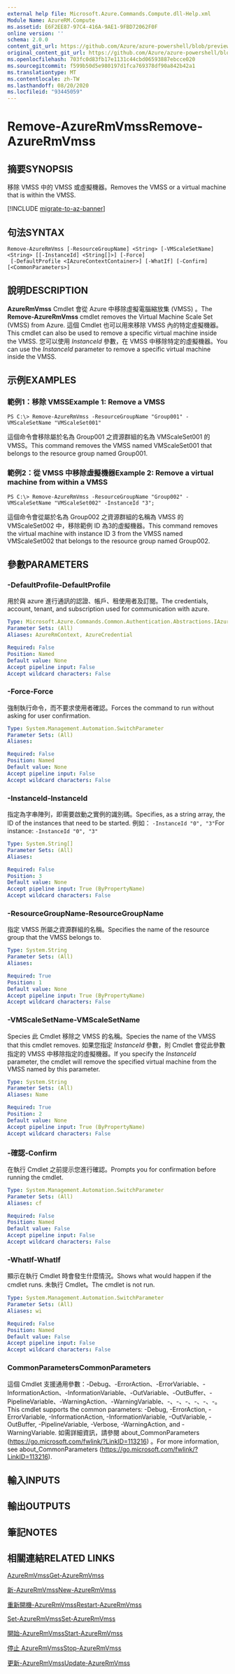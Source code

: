 ```yaml
---
external help file: Microsoft.Azure.Commands.Compute.dll-Help.xml
Module Name: AzureRM.Compute
ms.assetid: E6F2EE87-97C4-416A-9AE1-9FBD72062F0F
online version: ''
schema: 2.0.0
content_git_url: https://github.com/Azure/azure-powershell/blob/preview/src/ResourceManager/Compute/Stack/Commands.Compute/help/Remove-AzureRmVmss.md
original_content_git_url: https://github.com/Azure/azure-powershell/blob/preview/src/ResourceManager/Compute/Stack/Commands.Compute/help/Remove-AzureRmVmss.md
ms.openlocfilehash: 703fc0d83fb17e1131c44cbd06593887ebcce020
ms.sourcegitcommit: f599b50d5e980197d1fca769378df90a842b42a1
ms.translationtype: MT
ms.contentlocale: zh-TW
ms.lasthandoff: 08/20/2020
ms.locfileid: "93445059"
---
```

# <span data-ttu-id="923b6-101">Remove-AzureRmVmss</span><span class="sxs-lookup"><span data-stu-id="923b6-101">Remove-AzureRmVmss</span></span>

## <span data-ttu-id="923b6-102">摘要</span><span class="sxs-lookup"><span data-stu-id="923b6-102">SYNOPSIS</span></span>
<span data-ttu-id="923b6-103">移除 VMSS 中的 VMSS 或虛擬機器。</span><span class="sxs-lookup"><span data-stu-id="923b6-103">Removes the VMSS or a virtual machine that is within the VMSS.</span></span>

[!INCLUDE [migrate-to-az-banner](../../includes/migrate-to-az-banner.md)]

## <span data-ttu-id="923b6-104">句法</span><span class="sxs-lookup"><span data-stu-id="923b6-104">SYNTAX</span></span>

```
Remove-AzureRmVmss [-ResourceGroupName] <String> [-VMScaleSetName] <String> [[-InstanceId] <String[]>] [-Force]
 [-DefaultProfile <IAzureContextContainer>] [-WhatIf] [-Confirm] [<CommonParameters>]
```

## <span data-ttu-id="923b6-105">說明</span><span class="sxs-lookup"><span data-stu-id="923b6-105">DESCRIPTION</span></span>
<span data-ttu-id="923b6-106">**AzureRmVmss** Cmdlet 會從 Azure 中移除虛擬電腦縮放集 (VMSS) 。</span><span class="sxs-lookup"><span data-stu-id="923b6-106">The **Remove-AzureRmVmss** cmdlet removes the Virtual Machine Scale Set (VMSS) from Azure.</span></span>
<span data-ttu-id="923b6-107">這個 Cmdlet 也可以用來移除 VMSS 內的特定虛擬機器。</span><span class="sxs-lookup"><span data-stu-id="923b6-107">This cmdlet can also be used to remove a specific virtual machine inside the VMSS.</span></span>
<span data-ttu-id="923b6-108">您可以使用 *InstanceId* 參數，在 VMSS 中移除特定的虛擬機器。</span><span class="sxs-lookup"><span data-stu-id="923b6-108">You can use the *InstanceId* parameter to remove a specific virtual machine inside the VMSS.</span></span>

## <span data-ttu-id="923b6-109">示例</span><span class="sxs-lookup"><span data-stu-id="923b6-109">EXAMPLES</span></span>

### <span data-ttu-id="923b6-110">範例1：移除 VMSS</span><span class="sxs-lookup"><span data-stu-id="923b6-110">Example 1: Remove a VMSS</span></span>
```
PS C:\> Remove-AzureRmVmss -ResourceGroupName "Group001" -VMScaleSetName "VMScaleSet001"
```

<span data-ttu-id="923b6-111">這個命令會移除屬於名為 Group001 之資源群組的名為 VMScaleSet001 的 VMSS。</span><span class="sxs-lookup"><span data-stu-id="923b6-111">This command removes the VMSS named VMScaleSet001 that belongs to the resource group named Group001.</span></span>

### <span data-ttu-id="923b6-112">範例2：從 VMSS 中移除虛擬機器</span><span class="sxs-lookup"><span data-stu-id="923b6-112">Example 2: Remove a virtual machine from within a VMSS</span></span>
```
PS C:\> Remove-AzureRmVmss -ResourceGroupName "Group002" -VMScaleSetName "VMScaleSet002" -InstanceId "3";
```

<span data-ttu-id="923b6-113">這個命令會從屬於名為 Group002 之資源群組的名稱為 VMSS 的 VMScaleSet002 中，移除範例 ID 為3的虛擬機器。</span><span class="sxs-lookup"><span data-stu-id="923b6-113">This command removes the virtual machine with instance ID 3 from the VMSS named VMScaleSet002 that belongs to the resource group named Group002.</span></span>

## <span data-ttu-id="923b6-114">參數</span><span class="sxs-lookup"><span data-stu-id="923b6-114">PARAMETERS</span></span>

### <span data-ttu-id="923b6-115">-DefaultProfile</span><span class="sxs-lookup"><span data-stu-id="923b6-115">-DefaultProfile</span></span>
<span data-ttu-id="923b6-116">用於與 azure 進行通訊的認證、帳戶、租使用者及訂閱。</span><span class="sxs-lookup"><span data-stu-id="923b6-116">The credentials, account, tenant, and subscription used for communication with azure.</span></span>

```yaml
Type: Microsoft.Azure.Commands.Common.Authentication.Abstractions.IAzureContextContainer
Parameter Sets: (All)
Aliases: AzureRmContext, AzureCredential

Required: False
Position: Named
Default value: None
Accept pipeline input: False
Accept wildcard characters: False
```

### <span data-ttu-id="923b6-117">-Force</span><span class="sxs-lookup"><span data-stu-id="923b6-117">-Force</span></span>
<span data-ttu-id="923b6-118">強制執行命令，而不要求使用者確認。</span><span class="sxs-lookup"><span data-stu-id="923b6-118">Forces the command to run without asking for user confirmation.</span></span>

```yaml
Type: System.Management.Automation.SwitchParameter
Parameter Sets: (All)
Aliases: 

Required: False
Position: Named
Default value: None
Accept pipeline input: False
Accept wildcard characters: False
```

### <span data-ttu-id="923b6-119">-InstanceId</span><span class="sxs-lookup"><span data-stu-id="923b6-119">-InstanceId</span></span>
<span data-ttu-id="923b6-120">指定為字串陣列，即需要啟動之實例的識別碼。</span><span class="sxs-lookup"><span data-stu-id="923b6-120">Specifies, as a string array, the ID of the instances that need to be started.</span></span>
<span data-ttu-id="923b6-121">例如： `-InstanceId "0", "3"`</span><span class="sxs-lookup"><span data-stu-id="923b6-121">For instance: `-InstanceId "0", "3"`</span></span>

```yaml
Type: System.String[]
Parameter Sets: (All)
Aliases: 

Required: False
Position: 3
Default value: None
Accept pipeline input: True (ByPropertyName)
Accept wildcard characters: False
```

### <span data-ttu-id="923b6-122">-ResourceGroupName</span><span class="sxs-lookup"><span data-stu-id="923b6-122">-ResourceGroupName</span></span>
<span data-ttu-id="923b6-123">指定 VMSS 所屬之資源群組的名稱。</span><span class="sxs-lookup"><span data-stu-id="923b6-123">Specifies the name of the resource group that the VMSS belongs to.</span></span>

```yaml
Type: System.String
Parameter Sets: (All)
Aliases: 

Required: True
Position: 1
Default value: None
Accept pipeline input: True (ByPropertyName)
Accept wildcard characters: False
```

### <span data-ttu-id="923b6-124">-VMScaleSetName</span><span class="sxs-lookup"><span data-stu-id="923b6-124">-VMScaleSetName</span></span>
<span data-ttu-id="923b6-125">Species 此 Cmdlet 移除之 VMSS 的名稱。</span><span class="sxs-lookup"><span data-stu-id="923b6-125">Species the name of the VMSS that this cmdlet removes.</span></span>
<span data-ttu-id="923b6-126">如果您指定 *InstanceId* 參數，則 Cmdlet 會從此參數指定的 VMSS 中移除指定的虛擬機器。</span><span class="sxs-lookup"><span data-stu-id="923b6-126">If you specify the *InstanceId* parameter, the cmdlet will remove the specified virtual machine from the VMSS named by this parameter.</span></span>

```yaml
Type: System.String
Parameter Sets: (All)
Aliases: Name

Required: True
Position: 2
Default value: None
Accept pipeline input: True (ByPropertyName)
Accept wildcard characters: False
```

### <span data-ttu-id="923b6-127">-確認</span><span class="sxs-lookup"><span data-stu-id="923b6-127">-Confirm</span></span>
<span data-ttu-id="923b6-128">在執行 Cmdlet 之前提示您進行確認。</span><span class="sxs-lookup"><span data-stu-id="923b6-128">Prompts you for confirmation before running the cmdlet.</span></span>
```yaml
Type: System.Management.Automation.SwitchParameter
Parameter Sets: (All)
Aliases: cf

Required: False
Position: Named
Default value: False
Accept pipeline input: False
Accept wildcard characters: False
```

### <span data-ttu-id="923b6-129">-WhatIf</span><span class="sxs-lookup"><span data-stu-id="923b6-129">-WhatIf</span></span>
<span data-ttu-id="923b6-130">顯示在執行 Cmdlet 時會發生什麼情況。</span><span class="sxs-lookup"><span data-stu-id="923b6-130">Shows what would happen if the cmdlet runs.</span></span> <span data-ttu-id="923b6-131">未執行 Cmdlet。</span><span class="sxs-lookup"><span data-stu-id="923b6-131">The cmdlet is not run.</span></span>
```yaml
Type: System.Management.Automation.SwitchParameter
Parameter Sets: (All)
Aliases: wi

Required: False
Position: Named
Default value: False
Accept pipeline input: False
Accept wildcard characters: False
```

### <span data-ttu-id="923b6-132">CommonParameters</span><span class="sxs-lookup"><span data-stu-id="923b6-132">CommonParameters</span></span>
<span data-ttu-id="923b6-133">這個 Cmdlet 支援通用參數：-Debug、-ErrorAction、-ErrorVariable、-InformationAction、-InformationVariable、-OutVariable、-OutBuffer、-PipelineVariable、-WarningAction、-WarningVariable、-、-、-、-、-、-。</span><span class="sxs-lookup"><span data-stu-id="923b6-133">This cmdlet supports the common parameters: -Debug, -ErrorAction, -ErrorVariable, -InformationAction, -InformationVariable, -OutVariable, -OutBuffer, -PipelineVariable, -Verbose, -WarningAction, and -WarningVariable.</span></span> <span data-ttu-id="923b6-134">如需詳細資訊，請參閱 about_CommonParameters (https://go.microsoft.com/fwlink/?LinkID=113216) 。</span><span class="sxs-lookup"><span data-stu-id="923b6-134">For more information, see about_CommonParameters (https://go.microsoft.com/fwlink/?LinkID=113216).</span></span>

## <span data-ttu-id="923b6-135">輸入</span><span class="sxs-lookup"><span data-stu-id="923b6-135">INPUTS</span></span>

## <span data-ttu-id="923b6-136">輸出</span><span class="sxs-lookup"><span data-stu-id="923b6-136">OUTPUTS</span></span>

## <span data-ttu-id="923b6-137">筆記</span><span class="sxs-lookup"><span data-stu-id="923b6-137">NOTES</span></span>

## <span data-ttu-id="923b6-138">相關連結</span><span class="sxs-lookup"><span data-stu-id="923b6-138">RELATED LINKS</span></span>

[<span data-ttu-id="923b6-139">AzureRmVmss</span><span class="sxs-lookup"><span data-stu-id="923b6-139">Get-AzureRmVmss</span></span>](./Get-AzureRmVmss.md)

[<span data-ttu-id="923b6-140">新-AzureRmVmss</span><span class="sxs-lookup"><span data-stu-id="923b6-140">New-AzureRmVmss</span></span>](./New-AzureRmVmss.md)

[<span data-ttu-id="923b6-141">重新開機-AzureRmVmss</span><span class="sxs-lookup"><span data-stu-id="923b6-141">Restart-AzureRmVmss</span></span>](./Restart-AzureRmVmss.md)

[<span data-ttu-id="923b6-142">Set-AzureRmVmss</span><span class="sxs-lookup"><span data-stu-id="923b6-142">Set-AzureRmVmss</span></span>](./Set-AzureRmVmss.md)

[<span data-ttu-id="923b6-143">開始-AzureRmVmss</span><span class="sxs-lookup"><span data-stu-id="923b6-143">Start-AzureRmVmss</span></span>](./Start-AzureRmVmss.md)

[<span data-ttu-id="923b6-144">停止 AzureRmVmss</span><span class="sxs-lookup"><span data-stu-id="923b6-144">Stop-AzureRmVmss</span></span>](./Stop-AzureRmVmss.md)

[<span data-ttu-id="923b6-145">更新-AzureRmVmss</span><span class="sxs-lookup"><span data-stu-id="923b6-145">Update-AzureRmVmss</span></span>](./Update-AzureRmVmss.md)


